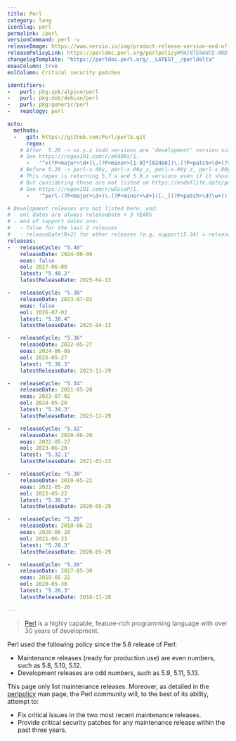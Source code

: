 ```yaml
---
title: Perl
category: lang
iconSlug: perl
permalink: /perl
versionCommand: perl -v
releaseImage: https://www.versio.io/img/product-release-version-end-of-life/Perl_Foundation-Perl.jpg
releasePolicyLink: https://perldoc.perl.org/perlpolicy#MAINTENANCE-AND-SUPPORT
changelogTemplate: "https://perldoc.perl.org/__LATEST__/perldelta"
eoasColumn: true
eolColumn: Critical security patches

identifiers:
-   purl: pkg:apk/alpine/perl
-   purl: pkg:deb/debian/perl
-   purl: pkg:generic/perl
-   repology: perl

auto:
  methods:
  -   git: https://github.com/Perl/perl5.git
      regex:
    # After  5.26 -> vx.y.z (odd versions are 'development' version since 5.6)
    # See https://regex101.com/r/eK40Ks/1.
      -   '^v(?P<major>\d+)\.(?P<minor>[1-9]*[02468])\.(?P<patch>\d+)?$'
    # Before 5.26 -> perl-x.00y, perl-x.00y_z, perl-x.00y.z, perl-x.00y.zabc
    # This regex is returning 5.7.x and 5.9.x versions even if it shouldn't (odd versions are 'development' version since 5.6).
    # But considering those are not listed on https://endoflife.date/perl it's an acceptable inconvenient.
    # See https://regex101.com/r/wGccaP/1.
      -   '^perl-(?P<major>\d+)\.(?P<minor>\d+)([._](?P<patch>\d?\w+))?$'

# Development releases are not listed here, and:
# - eol dates are always releaseDate + 3 YEARS
# - end of support dates are:
#   - false for the last 2 releases
#   - releaseDate(R+2) for other releases (e.g. support(5.34) = releaseDate(5.36))
releases:
-   releaseCycle: "5.40"
    releaseDate: 2024-06-09
    eoas: false
    eol: 2027-06-09
    latest: "5.40.2"
    latestReleaseDate: 2025-04-13

-   releaseCycle: "5.38"
    releaseDate: 2023-07-02
    eoas: false
    eol: 2026-07-02
    latest: "5.38.4"
    latestReleaseDate: 2025-04-13

-   releaseCycle: "5.36"
    releaseDate: 2022-05-27
    eoas: 2024-06-09
    eol: 2025-05-27
    latest: "5.36.3"
    latestReleaseDate: 2023-11-29

-   releaseCycle: "5.34"
    releaseDate: 2021-05-20
    eoas: 2023-07-02
    eol: 2024-05-20
    latest: "5.34.3"
    latestReleaseDate: 2023-11-29

-   releaseCycle: "5.32"
    releaseDate: 2020-06-20
    eoas: 2022-05-27
    eol: 2023-06-20
    latest: "5.32.1"
    latestReleaseDate: 2021-01-23

-   releaseCycle: "5.30"
    releaseDate: 2019-05-22
    eoas: 2021-05-20
    eol: 2022-05-22
    latest: "5.30.3"
    latestReleaseDate: 2020-05-29

-   releaseCycle: "5.28"
    releaseDate: 2018-06-22
    eoas: 2020-06-20
    eol: 2021-06-23
    latest: "5.28.3"
    latestReleaseDate: 2020-05-29

-   releaseCycle: "5.26"
    releaseDate: 2017-05-30
    eoas: 2019-05-22
    eol: 2020-05-30
    latest: "5.26.3"
    latestReleaseDate: 2018-11-28

---
```


> [Perl](https://www.perl.org/) is a highly capable, feature-rich programming language with over 30
> years of development.

Perl used the following policy since the 5.6 release of Perl:

- Maintenance releases (ready for production use) are even numbers, such as 5.8, 5.10, 5.12.
- Development releases are odd numbers, such as 5.9, 5.11, 5.13.

This page only list maintenance releases. Moreover, as detailed in the
[perlpolicy](https://perldoc.perl.org/perlpolicy#MAINTENANCE-AND-SUPPORT) man page, the Perl
community will, to the best of its ability, attempt to:

- Fix critical issues in the two most recent maintenance releases.
- Provide critical security patches for any maintenance release within the past three years.
